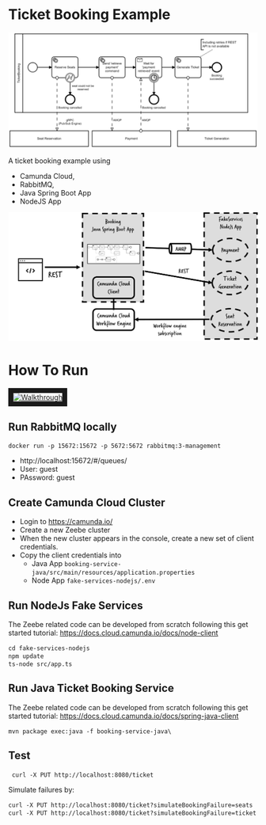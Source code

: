 # Ticket Booking Example

![Ticket Booking Process](booking-service-java/src/main/resources/ticket-booking.png)

A ticket booking example using 
* Camunda Cloud, 
* RabbitMQ,
* Java Spring Boot App
* NodeJS App

![Architecture Overview](architecture.png)

# How To Run

<a href="http://www.youtube.com/watch?feature=player_embedded&v=m3MYuRKLZa8" target="_blank"><img src="http://img.youtube.com/vi/m3MYuRKLZa8/0.jpg" alt="Walkthrough" width="240" height="180" border="10" /></a>


## Run RabbitMQ locally

```
docker run -p 15672:15672 -p 5672:5672 rabbitmq:3-management
```

* http://localhost:15672/#/queues/
* User: guest
* PAssword: guest


## Create Camunda Cloud Cluster

* Login to https://camunda.io/
* Create a new Zeebe cluster
* When the new cluster appears in the console, create a new set of client credentials.
* Copy the client credentials into
  * Java App  `booking-service-java/src/main/resources/application.properties`
  * Node App `fake-services-nodejs/.env`


## Run NodeJs Fake Services

The Zeebe related code can be developed from scratch following this get started tutorial: https://docs.cloud.camunda.io/docs/node-client

```
cd fake-services-nodejs
npm update
ts-node src/app.ts
```

## Run Java Ticket Booking Service

The Zeebe related code can be developed from scratch following this get started tutorial: https://docs.cloud.camunda.io/docs/spring-java-client

```
mvn package exec:java -f booking-service-java\
```

## Test

```
 curl -X PUT http://localhost:8080/ticket
```

Simulate failures by:

```
curl -X PUT http://localhost:8080/ticket?simulateBookingFailure=seats
curl -X PUT http://localhost:8080/ticket?simulateBookingFailure=ticket
```
